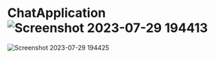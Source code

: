 # ChatApplication![Screenshot 2023-07-29 194413](https://github.com/lataagr1512/ChatApplication/assets/72881967/bbcb6361-09ea-4401-bc35-87aa4f81fe34)

![Screenshot 2023-07-29 194425](https://github.com/lataagr1512/ChatApplication/assets/72881967/87a579af-3f8a-4c99-81c8-ecb432d3831a)
